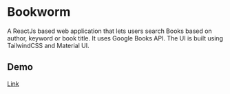 # Bookworm

A ReactJs based web application that lets users search Books based on author, keyword or book title. It uses Google Books API.
The UI is built using TailwindCSS and Material UI.

## Demo
[Link](https://bookwormv1.netlify.app/)

